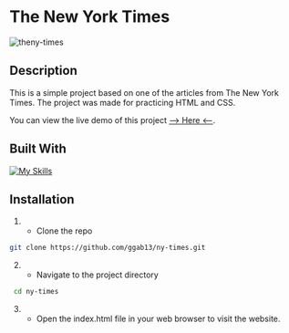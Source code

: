 # The New York Times


![theny-times](https://github.com/ggab13/ny-times/assets/67071512/9cfd2946-1af4-4d0d-8e1d-f1ccf72b1b5c)


## Description

This is a simple project based on one of the articles from The New York Times. 
The project was made for practicing HTML and CSS.

You can view the live demo of this project [--> Here <--](https://ggab13.github.io/ny-times/).

## Built With

[![My Skills](https://skillicons.dev/icons?i=html,css)](https://skillicons.dev)


## Installation 

1. - Clone the repo
 ```sh
git clone https://github.com/ggab13/ny-times.git
   ```

2. - Navigate to the project directory
```sh
 cd ny-times
 ```
3. - Open the index.html file in your web browser to visit the website.
